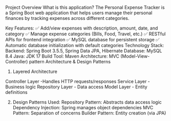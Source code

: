 Project Overview
What is this application?
The Personal Expense Tracker is a Spring Boot web application that helps users manage their personal finances by tracking expenses across different categories.

Key Features:
✅ Add/view expenses with description, amount, date, and category
✅ Manage expense categories (Bills, Food, Travel, etc.)
✅ RESTful APIs for frontend integration
✅ MySQL database for persistent storage
✅ Automatic database initialization with default categories
Technology Stack:
Backend: Spring Boot 3.5.5, Spring Data JPA, Hibernate
Database: MySQL 8.4
Java: JDK 17
Build Tool: Maven
Architecture: MVC (Model-View-Controller) pattern
Architecture & Design Patterns
1. Layered Architecture

Controller Layer  -Handles HTTP requests/responses
Service Layer  - Business logic
Repository Layer - Data access
Model Layer - Entity definitions

2. Design Patterns Used:
Repository Pattern: Abstracts data access logic
Dependency Injection: Spring manages object dependencies
MVC Pattern: Separation of concerns
Builder Pattern: Entity creation (via JPA)
